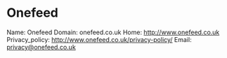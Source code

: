 
# Onefeed

Name: Onefeed
Domain: onefeed.co.uk
Home: http://www.onefeed.co.uk
Privacy_policy: http://www.onefeed.co.uk/privacy-policy/
Email: privacy@onefeed.co.uk
